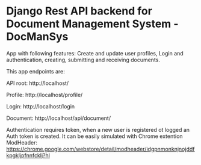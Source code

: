 # Django Rest API backend for Document Management System - DocManSys

App with following features: Create and update user profiles, Login and authentication, 
creating, submitting and receiving documents.


This app endpoints are: 

API root: http://localhost/

Profile: http://localhost/profile/

Login: http://localhost/login

Document:  http://localhost/api/document/

Authentication requires token, when a new user is registered ot logged an Auth token is created. It can be easily simulated with Chrome extention ModHeader: https://chrome.google.com/webstore/detail/modheader/idgpnmonknjnojddfkpgkljpfnnfcklj?hl
